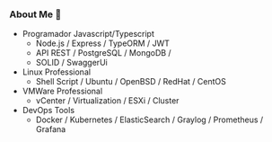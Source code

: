 ### About Me 👋
- Programador Javascript/Typescript
  - Node.js / Express / TypeORM / JWT
  - API REST / PostgreSQL / MongoDB /
  - SOLID / SwaggerUi  
- Linux Professional
  - Shell Script / Ubuntu / OpenBSD / RedHat / CentOS
- VMWare Professional
  - vCenter / Virtualization / ESXi / Cluster
- DevOps Tools
  - Docker / Kubernetes / ElasticSearch / Graylog / Prometheus / Grafana
